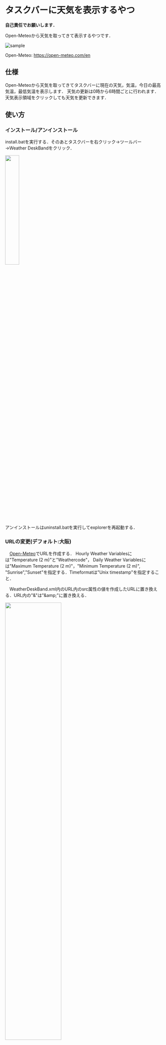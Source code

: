 # タスクバーに天気を表示するやつ
**自己責任でお願いします．**

Open-Meteoから天気を取ってきて表示するやつです．

![sample](https://user-images.githubusercontent.com/106300228/209774652-f477dbae-8592-4dd2-9acc-84e0fafea9b3.jpg)

Open-Meteo: https://open-meteo.com/en

## 仕様
Open-Meteoから天気を取ってきてタスクバーに現在の天気，気温，今日の最高気温，最低気温を表示します．
天気の更新は0時から6時間ごとに行われます．天気表示領域をクリックしても天気を更新できます．

## 使い方

### インストール/アンインストール
install.batを実行する．そのあとタスクバーを右クリック→ツールバー→Weather DeskBandをクリック．

<img src="https://user-images.githubusercontent.com/106300228/209650853-bc9efbd9-a27e-4870-b8e9-5c7f430bf06c.jpg" alter="register" width="30%" height="30%" >

アンインストールはuninstall.batを実行してexplorerを再起動する．

### URLの変更(デフォルト:大阪)
　[Open-Meteo](https://open-meteo.com/en/docs#api_form)でURLを作成する．
Hourly Weather Variablesには"Temperature (2 m)"と"Weathercode"，
Daily Weather Variablesには"Maximum Temperature (2 m)"，"Minimum Temperature (2 m)",
"Sunrise","Sunset"を指定する．Timeformatは"Unix timestamp"を指定すること．

　WeatherDeskBand.xml内のURL内のsrc属性の値を作成したURLに置き換える．URL内の"&"は"&amp\;"に置き換える．

<img src="https://user-images.githubusercontent.com/106300228/209653605-997897b9-799c-4608-b0b5-9fb4c37efbd7.jpg" alter="xml" width="60%" height="60%" >

### 天気アイコンの変更
　作成した天気アイコンをimagesに置く．WeatherDeskBand.xml内のアイコンを変更したいWeatherCodeに対応するIcon要素のfilename属性値を変更する．
## 動作確認環境
Windows10 x64

## ビルド環境
- Visual Studio 2022
- cpprestsdk 2.10.18
- nlohmann.json.decomposed 3.11.2

## 問い合わせ先
Mail:u849256c\[at\]ecs.osaka-u.ac.jp

## ライセンス
MIT
## 参考
以下のサイト，コードを参考にさせていただきました．
- https://learn.microsoft.com/ja-jp/windows/win32/shell/band-objects
- http://eternalwindows.jp/shell/shellex/shellex13.html
- https://github.com/KMConner/TaskbarTweet
